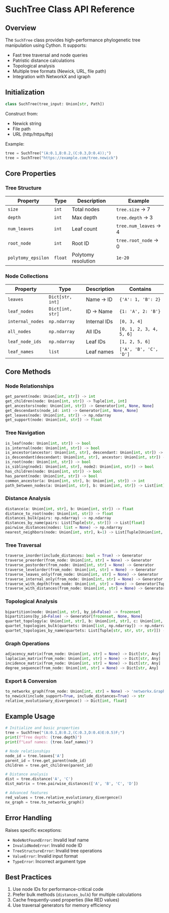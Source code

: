 # SuchTree Class API Reference

## Overview
The `SuchTree` class provides high-performance phylogenetic tree manipulation using Cython. It supports:
- Fast tree traversal and node queries
- Patristic distance calculations
- Topological analysis
- Multiple tree formats (Newick, URL, file path)
- Integration with NetworkX and igraph

## Initialization
```python
class SuchTree(tree_input: Union[str, Path])
```
Construct from:
- Newick string
- File path
- URL (http/https/ftp)

Example:
```python
tree = SuchTree("(A:0.1,B:0.2,(C:0.3,D:0.4));")
tree = SuchTree("https://example.com/tree.newick")
```

## Core Properties

### Tree Structure
| Property | Type | Description | Example |
|----------|------|-------------|---------|
| `size` | `int` | Total nodes | `tree.size` → 7 |
| `depth` | `int` | Max depth | `tree.depth` → 3 |
| `num_leaves` | `int` | Leaf count | `tree.num_leaves` → 4 |
| `root_node` | `int` | Root ID | `tree.root_node` → 0 |
| `polytomy_epsilon` | `float` | Polytomy resolution | `1e-20` |

### Node Collections
| Property | Type | Description | Contains |
|----------|------|-------------|----------|
| `leaves` | `Dict[str, int]` | Name → ID | `{'A': 1, 'B': 2}` |
| `leaf_nodes` | `Dict[int, str]` | ID → Name | `{1: 'A', 2: 'B'}` |
| `internal_nodes` | `np.ndarray` | Internal IDs | `[0, 3, 4]` |
| `all_nodes` | `np.ndarray` | All IDs | `[0, 1, 2, 3, 4, 5, 6]` |
| `leaf_node_ids` | `np.ndarray` | Leaf IDs | `[1, 2, 5, 6]` |
| `leaf_names` | `list` | Leaf names | `['A', 'B', 'C', 'D']` |

## Core Methods

### Node Relationships
```python
get_parent(node: Union[int, str]) -> int
get_children(node: Union[int, str]) -> Tuple[int, int]
get_ancestors(node: Union[int, str]) -> Generator[int, None, None]
get_descendants(node_id: int) -> Generator[int, None, None]
get_leaves(node: Union[int, str]) -> np.ndarray
get_support(node: Union[int, str]) -> float
```

### Tree Navigation
```python
is_leaf(node: Union[int, str]) -> bool
is_internal(node: Union[int, str]) -> bool
is_ancestor(ancestor: Union[int, str], descendant: Union[int, str]) -> int
is_descendant(descendant: Union[int, str], ancestor: Union[int, str]) -> bool
is_root(node: Union[int, str]) -> bool
is_sibling(node1: Union[int, str], node2: Union[int, str]) -> bool
has_children(node: Union[int, str]) -> bool
has_parent(node: Union[int, str]) -> bool
common_ancestor(a: Union[int, str], b: Union[int, str]) -> int
path_between_nodes(a: Union[int, str], b: Union[int, str]) -> List[int]
```

### Distance Analysis
```python
distance(a: Union[int, str], b: Union[int, str]) -> float
distance_to_root(node: Union[int, str]) -> float
distances_bulk(pairs: np.ndarray) -> np.ndarray
distances_by_name(pairs: List[Tuple[str, str]]) -> List[float]
pairwise_distances(nodes: list = None) -> np.ndarray
nearest_neighbors(node: Union[int, str], k=1) -> List[Tuple[Union[int, str], float]]
```

### Tree Traversal
```python
traverse_inorder(include_distances: bool = True) -> Generator
traverse_preorder(from_node: Union[int, str] = None) -> Generator
traverse_postorder(from_node: Union[int, str] = None) -> Generator
traverse_levelorder(from_node: Union[int, str] = None) -> Generator
traverse_leaves_only(from_node: Union[int, str] = None) -> Generator
traverse_internal_only(from_node: Union[int, str] = None) -> Generator
traverse_with_depth(from_node: Union[int, str] = None) -> Generator[Tuple[int, int], None, None]
traverse_with_distances(from_node: Union[int, str] = None) -> Generator[Tuple[int, float, float], None, None]
```

### Topological Analysis
```python
bipartition(node: Union[int, str], by_id=False) -> frozenset
bipartitions(by_id=False) -> Generator[frozenset, None, None]
quartet_topology(a: Union[int, str], b: Union[int, str], c: Union[int, str], d: Union[int, str]) -> frozenset
quartet_topologies_bulk(quartets: Union[list, np.ndarray]) -> np.ndarray
quartet_topologies_by_name(quartets: List[Tuple[str, str, str, str]]) -> List[frozenset]
```

### Graph Operations
```python
adjacency_matrix(from_node: Union[int, str] = None) -> Dict[str, Any]
laplacian_matrix(from_node: Union[int, str] = None) -> Dict[str, Any]
incidence_matrix(from_node: Union[int, str] = None) -> Dict[str, Any]
degree_sequence(from_node: Union[int, str] = None) -> Dict[str, Any]
```

### Export & Conversion
```python
to_networkx_graph(from_node: Union[int, str] = None) -> 'networkx.Graph'
to_newick(include_support=True, include_distances=True) -> str
relative_evolutionary_divergence() -> Dict[int, float]
```

## Example Usage

```python
# Initialize and basic properties
tree = SuchTree("(A:0.1,B:0.2,(C:0.3,D:0.4)E:0.5)F;")
print(f"Tree depth: {tree.depth}")
print(f"Leaf names: {tree.leaf_names}")

# Node relationships
node_id = tree.leaves['A']
parent_id = tree.get_parent(node_id)
children = tree.get_children(parent_id)

# Distance analysis
dist = tree.distance('A', 'C')
dist_matrix = tree.pairwise_distances(['A', 'B', 'C', 'D'])

# Advanced features
red_values = tree.relative_evolutionary_divergence()
nx_graph = tree.to_networkx_graph()
```

## Error Handling
Raises specific exceptions:
- `NodeNotFoundError`: Invalid leaf name
- `InvalidNodeError`: Invalid node ID
- `TreeStructureError`: Invalid tree operations
- `ValueError`: Invalid input format
- `TypeError`: Incorrect argument type

## Best Practices
1. Use node IDs for performance-critical code
2. Prefer bulk methods (`distances_bulk`) for multiple calculations
3. Cache frequently-used properties (like RED values)
4. Use traversal generators for memory efficiency

